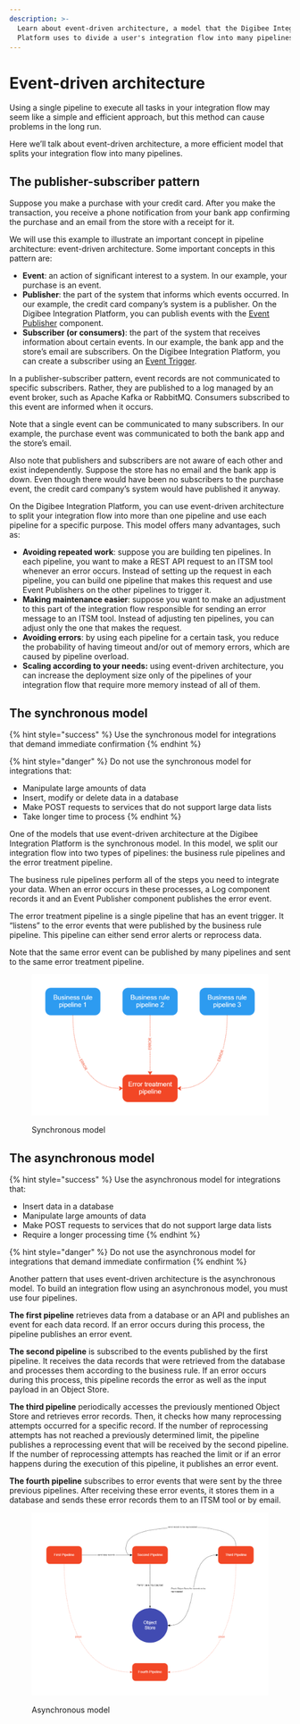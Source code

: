 ```yaml
---
description: >-
  Learn about event-driven architecture, a model that the Digibee Integration
  Platform uses to divide a user's integration flow into many pipelines.
---
```


# Event-driven architecture

Using a single pipeline to execute all tasks in your integration flow may seem like a simple and efficient approach, but this method can cause problems in the long run.

Here we’ll talk about event-driven architecture, a more efficient model that splits your integration flow into many pipelines.

## The publisher-subscriber pattern

Suppose you make a purchase with your credit card. After you make the transaction, you receive a phone notification from your bank app confirming the purchase and an email from the store with a receipt for it.

We will use this example to illustrate an important concept in pipeline architecture: event-driven architecture. Some important concepts in this pattern are:

* **Event**:  an action of significant interest to a system. In our example, your purchase is an event.
* **Publisher**: the part of the system that informs which events occurred. In our example, the credit card company’s system is a publisher. On the Digibee Integration Platform, you can publish events with the [Event Publisher](../components/queues-and-messaging/event-publisher.md) component.
* **Subscriber (or consumers)**: the part of the system that receives information about certain events. In our example, the bank app and the store’s email are subscribers. On the Digibee Integration Platform, you can create a subscriber using an [Event Trigger](../components/triggers/event-trigger.md).

In a publisher-subscriber pattern, event records are not communicated to specific subscribers. Rather, they are published to a log managed by an event broker, such as Apache Kafka or RabbitMQ. Consumers subscribed to this event are informed when it occurs.

Note that a single event can be communicated to many subscribers. In our example, the purchase event was communicated to both the bank app and the store’s email.

Also note that publishers and subscribers are not aware of each other and exist independently. Suppose the store has no email and the bank app is down. Even though there would have been no subscribers to the purchase event, the credit card company’s system would have published it anyway.

On the Digibee Integration Platform, you can use event-driven architecture to split your integration flow into more than one pipeline and use each pipeline for a specific purpose. This model offers many advantages, such as:

* **Avoiding repeated work**: suppose you are building ten pipelines. In each pipeline, you want to make a REST API request to an ITSM tool whenever an error occurs. Instead of setting up the request in each pipeline, you can build one pipeline that makes this request and use Event Publishers on the other pipelines to trigger it.
* **Making maintenance easier**: suppose you want to make an adjustment to this part of the integration flow responsible for sending an error message to an ITSM tool. Instead of adjusting ten pipelines, you can adjust only the one that makes the request.
* **Avoiding errors**: by using each pipeline for a certain task, you reduce the probability of having timeout and/or out of memory errors, which are caused by pipeline overload.
* **Scaling according to your needs:** using event-driven architecture, you can increase the deployment size only of the pipelines of your integration flow that require more memory instead of all of them.

## The synchronous model

{% hint style="success" %}
Use the synchronous model for integrations that demand immediate confirmation
{% endhint %}

{% hint style="danger" %}
Do not use the synchronous model for integrations that:

* Manipulate large amounts of data
* Insert, modify or delete data in a database
* Make POST requests to services that do not support large data lists
* Take longer time to process
{% endhint %}

One of the models that use event-driven architecture at the Digibee Integration Platform is the synchronous model. In this model, we split our integration flow into two types of pipelines: the business rule pipelines and the error treatment pipeline.

The business rule pipelines perform all of the steps you need to integrate your data. When an error occurs in these processes, a Log component records it and an Event Publisher component publishes the error event.

The error treatment pipeline is a single pipeline that has an event trigger. It “listens” to the error events that were published by the business rule pipeline. This pipeline can either send error alerts or reprocess data.

Note that the same error event can be published by many pipelines and sent to the same error treatment pipeline.

<figure><img src="../.gitbook/assets/image (41).png" alt=""><figcaption><p>Synchronous model</p></figcaption></figure>

## The asynchronous model

{% hint style="success" %}
Use the asynchronous model for integrations that:&#x20;

* Insert data in a database
* Manipulate large amounts of data&#x20;
* Make POST requests to services that do not support large data lists
* Require a longer processing time
{% endhint %}

{% hint style="danger" %}
Do not use the asynchronous model for integrations that demand immediate confirmation
{% endhint %}

Another pattern that uses event-driven architecture is the asynchronous model. To build an integration flow using an asynchronous model, you must use four pipelines.

**The first pipeline** retrieves data from a database or an API and publishes an event for each data record. If an error occurs during this process, the pipeline publishes an error event.

**The second pipeline** is subscribed to the events published by the first pipeline. It receives the data records that were retrieved from the database and processes them according to the business rule. If an error occurs during this process, this pipeline records the error as well as the input payload in an Object Store.

**The third pipeline** periodically accesses the previously mentioned Object Store and retrieves error records. Then, it checks how many reprocessing attempts occurred for a specific record. If the number of reprocessing attempts has not reached a previously determined limit, the pipeline publishes a reprocessing event that will be received by the second pipeline. If the number of reprocessing attempts has reached the limit or if an error happens during the execution of this pipeline, it publishes an error event.

**The fourth pipeline** subscribes to error events that were sent by the three previous pipelines. After receiving these error events, it stores them in a database and sends these error records them to an ITSM tool or by email.

<figure><img src="../.gitbook/assets/image (32).png" alt=""><figcaption><p>Asynchronous model</p></figcaption></figure>
